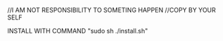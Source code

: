 //I AM NOT RESPONSIBILITY TO SOMETING HAPPEN
//COPY BY YOUR SELF

INSTALL WITH COMMAND 
"sudo sh ./install.sh"

